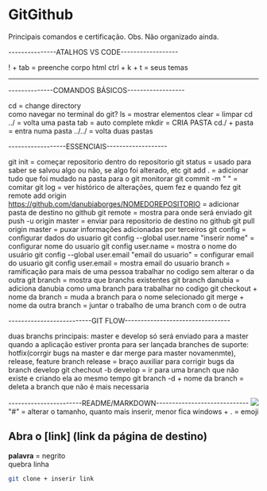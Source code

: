 # GitGithub
Principais comandos e certificação.
Obs. Não organizado ainda.






---------------ATALHOS VS CODE------------------

! + tab = preenche corpo html
ctrl + k + t = seus temas

------------------------------------------------

--------------COMANDOS BÁSICOS------------------


cd = change directory <br>
como navegar no terminal do git?
ls = mostrar elementos
clear = limpar
cd ../ = volta uma pasta
tab = auto complete
mkdir = CRIA PASTA
cd./ + pasta = entra numa pasta
../../ = volta duas pastas

------------------ESSENCIAIS-------------------

git init = começar repositorio dentro do repositorio
git status = usado para saber se salvou algo ou não, se algo foi alterado, etc
git add . = adicionar tudo que foi mudado na pasta para o git monitorar
git commit -m " " = comitar
git log = ver histórico de alterações, quem fez e quando fez
git remote add origin https://github.com/danubiaborges/NOMEDOREPOSITORIO = adicionar pasta de destino no github
git remote = mostra para onde será enviado
git push -u origin master = enviar para repositorio de destino no github
git pull origin master = puxar informações adicionadas por terceiros
git config = configurar dados do usuario
git config --global user.name "inserir nome" = configurar nome do usuario
git config user.name = mostra o nome do usuário
git config --global user.email "email do usuario" = configurar email do usuario
git config user.email = mostra email do usuario
branch = ramificação para mais de uma pessoa trabalhar no codigo sem alterar o da outra
git branch = mostra que branchs existentes
git branch danubia = adiciona danubia como uma branch para trabalhar no codigo
git checkout + nome da branch = muda a branch para o nome selecionado
git merge + nome da outra branch = juntar o trabalho de uma branch com o de outra

--------------------------GIT FLOW---------------------------------

duas branchs principais: master e develop
só será enviado para a master quando a aplicação estiver pronta para ser lançada
branches de suporte: hotfix(corrgir bugs na master e dar merge para master novamenmte), release, feature
branch release = braço auxiliar para corrigir bugs da branch develop
git chechout -b develop = ir para uma branch que não existe e criando ela ao mesmo tempo
git branch -d + nome da branch = deleta a branch que não é mais necessaria


-----------------------README/MARKDOWN-----------------------------
<img src = "caminho da pasta">
"#" = alterar o tamanho, quanto mais inserir, menor fica
windows + . = emoji
## Abra o [link] (link da página de destino)
**palavra** = negrito
<br> quebra linha
```bash
git clone + inserir link 
```

